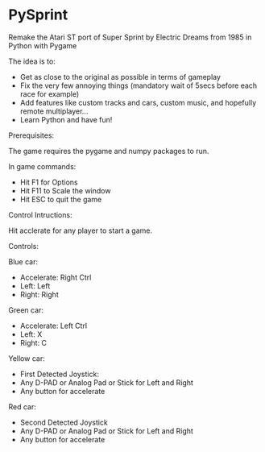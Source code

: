 # PySprint
Remake the Atari ST port of Super Sprint by Electric Dreams from 1985 in Python with Pygame

The idea is to:
- Get as close to the original as possible in terms of gameplay
- Fix the very few annoying things (mandatory wait of 5secs before each race for example)
- Add features like custom tracks and cars, custom music, and hopefully remote multiplayer...
- Learn Python and have fun!


Prerequisites:

The game requires the pygame and numpy packages to run.

In game commands:
  - Hit F1 for Options
  - Hit F11 to Scale the window
  - Hit ESC to quit the game

Control Intructions:

Hit acclerate for any player to start a game.

Controls:

Blue car:
  - Accelerate: Right Ctrl
  - Left: Left
  - Right: Right

Green car:
  - Accelerate: Left Ctrl
  - Left: X
  - Right: C

Yellow car:
  - First Detected Joystick:
  - Any D-PAD or Analog Pad or Stick for Left and Right
  - Any button for accelerate

Red car:
  - Second Detected Joystick
  - Any D-PAD or Analog Pad or Stick for Left and Right
  - Any button for accelerate
